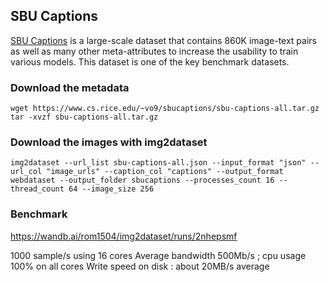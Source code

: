 ## SBU Captions

[SBU Captions]([https://www.cs.rice.edu/~vo9/sbucaptions/sbu-captions]) is a large-scale dataset that contains 860K image-text pairs as well as many other meta-attributes to increase the usability to train various models. This dataset is one of the key benchmark datasets.

### Download the metadata


```
wget https://www.cs.rice.edu/~vo9/sbucaptions/sbu-captions-all.tar.gz
tar -xvzf sbu-captions-all.tar.gz

```

### Download the images with img2dataset

```
img2dataset --url_list sbu-captions-all.json --input_format "json" --url_col "image_urls" --caption_col "captions" --output_format webdataset --output_folder sbucaptions --processes_count 16 --thread_count 64 --image_size 256
```

### Benchmark

https://wandb.ai/rom1504/img2dataset/runs/2nhepsmf

1000 sample/s using 16 cores
Average bandwidth 500Mb/s ; cpu usage 100% on all cores
Write speed on disk : about 20MB/s average

